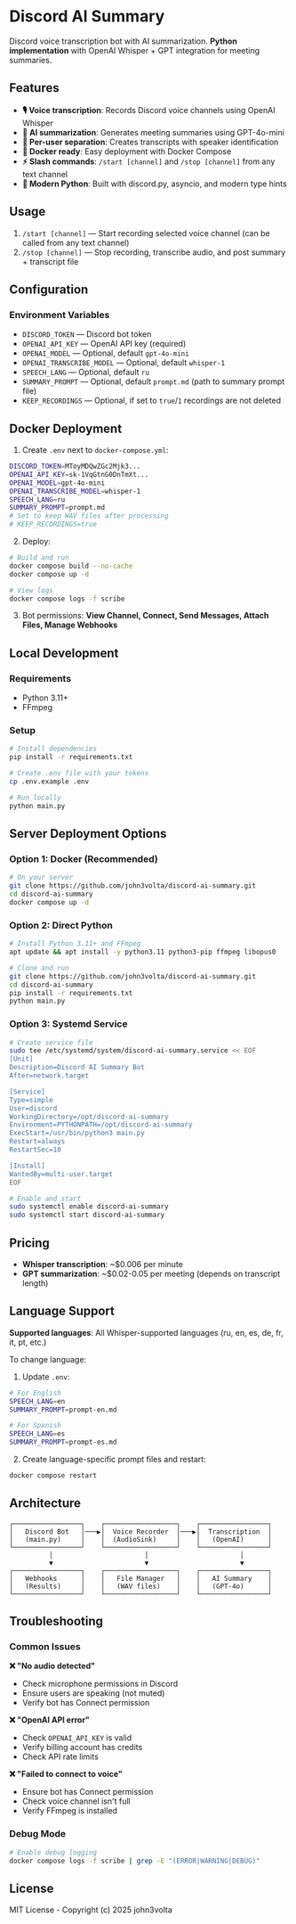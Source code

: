 # Discord AI Summary

Discord voice transcription bot with AI summarization. **Python implementation** with OpenAI Whisper + GPT integration for meeting summaries.

## Features

- **🎙️ Voice transcription**: Records Discord voice channels using OpenAI Whisper
- **🤖 AI summarization**: Generates meeting summaries using GPT-4o-mini  
- **👥 Per-user separation**: Creates transcripts with speaker identification
- **🐳 Docker ready**: Easy deployment with Docker Compose
- **⚡ Slash commands**: `/start [channel]` and `/stop [channel]` from any text channel
- **🐍 Modern Python**: Built with discord.py, asyncio, and modern type hints

## Usage

1. `/start [channel]` — Start recording selected voice channel (can be called from any text channel)
2. `/stop [channel]` — Stop recording, transcribe audio, and post summary + transcript file

## Configuration

### Environment Variables

- `DISCORD_TOKEN` — Discord bot token
- `OPENAI_API_KEY` — OpenAI API key (required)
- `OPENAI_MODEL` — Optional, default `gpt-4o-mini`
- `OPENAI_TRANSCRIBE_MODEL` — Optional, default `whisper-1`
- `SPEECH_LANG` — Optional, default `ru`
- `SUMMARY_PROMPT` — Optional, default `prompt.md` (path to summary prompt file)
- `KEEP_RECORDINGS` — Optional, if set to `true`/`1` recordings are not deleted

## Docker Deployment

1) Create `.env` next to `docker-compose.yml`:
```bash
DISCORD_TOKEN=MToyMDQwZGc2Mjk3...
OPENAI_API_KEY=sk-1VqGtnG0DnTmXt...
OPENAI_MODEL=gpt-4o-mini
OPENAI_TRANSCRIBE_MODEL=whisper-1
SPEECH_LANG=ru
SUMMARY_PROMPT=prompt.md
# Set to keep WAV files after processing
# KEEP_RECORDINGS=true
```

2) Deploy:
```bash
# Build and run
docker compose build --no-cache
docker compose up -d

# View logs
docker compose logs -f scribe
```

3) Bot permissions: **View Channel, Connect, Send Messages, Attach Files, Manage Webhooks**

## Local Development

### Requirements
- Python 3.11+
- FFmpeg

### Setup
```bash
# Install dependencies
pip install -r requirements.txt

# Create .env file with your tokens
cp .env.example .env

# Run locally
python main.py
```

## Server Deployment Options

### Option 1: Docker (Recommended)
```bash
# On your server
git clone https://github.com/john3volta/discord-ai-summary.git
cd discord-ai-summary
docker compose up -d
```

### Option 2: Direct Python
```bash
# Install Python 3.11+ and FFmpeg
apt update && apt install -y python3.11 python3-pip ffmpeg libopus0

# Clone and run
git clone https://github.com/john3volta/discord-ai-summary.git
cd discord-ai-summary
pip install -r requirements.txt
python main.py
```

### Option 3: Systemd Service
```bash
# Create service file
sudo tee /etc/systemd/system/discord-ai-summary.service << EOF
[Unit]
Description=Discord AI Summary Bot
After=network.target

[Service]
Type=simple
User=discord
WorkingDirectory=/opt/discord-ai-summary
Environment=PYTHONPATH=/opt/discord-ai-summary
ExecStart=/usr/bin/python3 main.py
Restart=always
RestartSec=10

[Install]
WantedBy=multi-user.target
EOF

# Enable and start
sudo systemctl enable discord-ai-summary
sudo systemctl start discord-ai-summary
```

## Pricing

- **Whisper transcription**: ~$0.006 per minute
- **GPT summarization**: ~$0.02-0.05 per meeting (depends on transcript length)

## Language Support

**Supported languages**: All Whisper-supported languages (ru, en, es, de, fr, it, pt, etc.)

To change language:

1) Update `.env`:
```bash
# For English
SPEECH_LANG=en
SUMMARY_PROMPT=prompt-en.md

# For Spanish  
SPEECH_LANG=es
SUMMARY_PROMPT=prompt-es.md
```

2) Create language-specific prompt files and restart:
```bash
docker compose restart
```

## Architecture

```
┌─────────────────┐    ┌──────────────────┐    ┌─────────────────┐
│   Discord Bot   │───▶│  Voice Recorder  │───▶│  Transcription  │
│   (main.py)     │    │  (AudioSink)     │    │   (OpenAI)      │
└─────────────────┘    └──────────────────┘    └─────────────────┘
          │                       │                       │
          ▼                       ▼                       ▼
┌─────────────────┐    ┌──────────────────┐    ┌─────────────────┐
│   Webhooks      │    │   File Manager   │    │   AI Summary    │
│   (Results)     │    │   (WAV files)    │    │   (GPT-4o)      │
└─────────────────┘    └──────────────────┘    └─────────────────┘
```

## Troubleshooting

### Common Issues

**❌ "No audio detected"**
- Check microphone permissions in Discord
- Ensure users are speaking (not muted)
- Verify bot has Connect permission

**❌ "OpenAI API error"**
- Check `OPENAI_API_KEY` is valid
- Verify billing account has credits
- Check API rate limits

**❌ "Failed to connect to voice"**
- Ensure bot has Connect permission
- Check voice channel isn't full
- Verify FFmpeg is installed

### Debug Mode
```bash
# Enable debug logging
docker compose logs -f scribe | grep -E "(ERROR|WARNING|DEBUG)"
```

## License

MIT License - Copyright (c) 2025 john3volta
